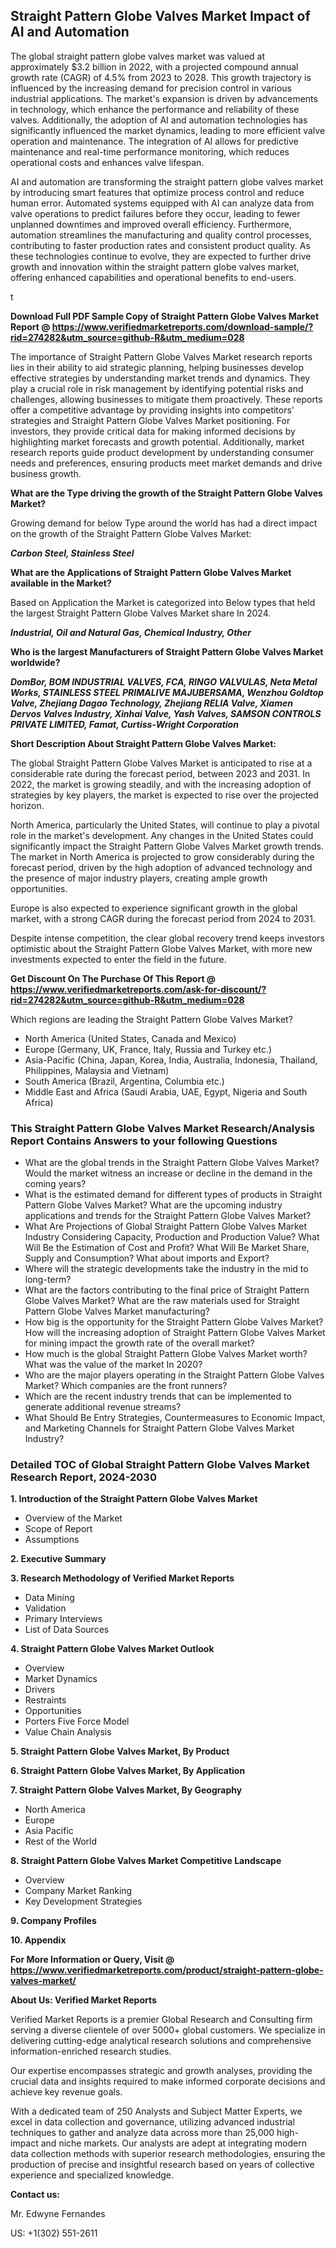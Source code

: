 <h2>Straight Pattern Globe Valves Market Impact of AI and Automation</h2><p>The global straight pattern globe valves market was valued at approximately $3.2 billion in 2022, with a projected compound annual growth rate (CAGR) of 4.5% from 2023 to 2028. This growth trajectory is influenced by the increasing demand for precision control in various industrial applications. The market's expansion is driven by advancements in technology, which enhance the performance and reliability of these valves. Additionally, the adoption of AI and automation technologies has significantly influenced the market dynamics, leading to more efficient valve operation and maintenance. The integration of AI allows for predictive maintenance and real-time performance monitoring, which reduces operational costs and enhances valve lifespan.</p><p>AI and automation are transforming the straight pattern globe valves market by introducing smart features that optimize process control and reduce human error. Automated systems equipped with AI can analyze data from valve operations to predict failures before they occur, leading to fewer unplanned downtimes and improved overall efficiency. Furthermore, automation streamlines the manufacturing and quality control processes, contributing to faster production rates and consistent product quality. As these technologies continue to evolve, they are expected to further drive growth and innovation within the straight pattern globe valves market, offering enhanced capabilities and operational benefits to end-users.</p>t</p><p id="" class=""><strong>Download Full PDF Sample Copy of Straight Pattern Globe Valves Market Report @ <a href="https://www.verifiedmarketreports.com/download-sample/?rid=274282&utm_source=github-R&utm_medium=028" target="_blank">https://www.verifiedmarketreports.com/download-sample/?rid=274282&utm_source=github-R&utm_medium=028</a></strong></p><p>The importance of&nbsp;Straight Pattern Globe Valves Market research reports lies in their ability to aid strategic planning, helping businesses develop effective strategies by understanding market trends and dynamics. They play a crucial role in risk management by identifying potential risks and challenges, allowing businesses to mitigate them proactively. These reports offer a competitive advantage by providing insights into competitors' strategies and Straight Pattern Globe Valves Market positioning. For investors, they provide critical data for making informed decisions by highlighting market forecasts and growth potential. Additionally, market research reports guide product development by understanding consumer needs and preferences, ensuring products meet market demands and drive business growth.</p><p><strong>What are the&nbsp;Type driving the growth of the Straight Pattern Globe Valves Market?</strong></p><p id="" class="">Growing demand for below Type around the world has had a direct impact on the growth of the Straight Pattern Globe Valves Market:</p><em><strong>Carbon Steel, Stainless Steel</strong></em></p><strong>What are the&nbsp;Applications&nbsp;of Straight Pattern Globe Valves Market available in the Market?</strong></p><p id="" class="">Based on Application the Market is categorized into Below types that held the largest Straight Pattern Globe Valves Market share In 2024.</p><em><strong>Industrial, Oil and Natural Gas, Chemical Industry, Other</strong></em></p><strong>Who is the largest Manufacturers of Straight Pattern Globe Valves Market worldwide?</strong></p><p><em><strong>DomBor, BOM INDUSTRIAL VALVES, FCA, RINGO VALVULAS, Neta Metal Works, STAINLESS STEEL PRIMALIVE MAJUBERSAMA, Wenzhou Goldtop Valve, Zhejiang Dagao Technology, Zhejiang RELIA Valve, Xiamen Dervos Valves Industry, Xinhai Valve, Yash Valves, SAMSON CONTROLS PRIVATE LIMITED, Famat, Curtiss-Wright Corporation</strong></em></p><p id="" class=""><strong>Short Description About Straight Pattern Globe Valves Market:</strong></p><p>The global Straight Pattern Globe Valves Market is anticipated to rise at a considerable rate during the forecast period, between 2023 and 2031. In 2022, the market is growing steadily, and with the increasing adoption of strategies by key players, the market is expected to rise over the projected horizon.</p><p>North America, particularly the United States, will continue to play a pivotal role in the market's development. Any changes in the United States could significantly impact the Straight Pattern Globe Valves Market growth trends. The market in North America is projected to grow considerably during the forecast period, driven by the high adoption of advanced technology and the presence of major industry players, creating ample growth opportunities.</p><p>Europe is also expected to experience significant growth in the global market, with a strong CAGR during the forecast period from 2024 to 2031.</p><p>Despite intense competition, the clear global recovery trend keeps investors optimistic about the Straight Pattern Globe Valves Market, with more new investments expected to enter the field in the future.</p><p id="" class=""><strong>Get Discount On The Purchase Of This Report @ <a href="https://www.verifiedmarketreports.com/ask-for-discount/?rid=274282&utm_source=github-R&utm_medium=028" target="_blank">https://www.verifiedmarketreports.com/ask-for-discount/?rid=274282&utm_source=github-R&utm_medium=028</a></strong></p>Which regions are leading the Straight Pattern Globe Valves Market?</p><ul><li>North America (United States, Canada and Mexico)</li><li>Europe (Germany, UK, France, Italy, Russia and Turkey etc.)</li><li>Asia-Pacific (China, Japan, Korea, India, Australia, Indonesia, Thailand, Philippines, Malaysia and Vietnam)</li><li>South America (Brazil, Argentina, Columbia etc.)</li><li>Middle East and Africa (Saudi Arabia, UAE, Egypt, Nigeria and South Africa)</li></ul><h3 id="" class="">This Straight Pattern Globe Valves Market Research/Analysis Report Contains Answers to your following Questions</h3><ul><li>What are the global trends in the Straight Pattern Globe Valves Market? Would the market witness an increase or decline in the demand in the coming years?</li><li>What is the estimated demand for different types of products in Straight Pattern Globe Valves Market? What are the upcoming industry applications and trends for the Straight Pattern Globe Valves Market?</li><li>What Are Projections of Global Straight Pattern Globe Valves Market Industry Considering Capacity, Production and Production Value? What Will Be the Estimation of Cost and Profit? What Will Be Market Share, Supply and Consumption? What about imports and Export?</li><li>Where will the strategic developments take the industry in the mid to long-term?</li><li>What are the factors contributing to the final price of Straight Pattern Globe Valves Market? What are the raw materials used for Straight Pattern Globe Valves Market manufacturing?</li><li>How big is the opportunity for the Straight Pattern Globe Valves Market? How will the increasing adoption of Straight Pattern Globe Valves Market for mining impact the growth rate of the overall market?</li><li>How much is the global Straight Pattern Globe Valves Market worth? What was the value of the market In 2020?</li><li>Who are the major players operating in the Straight Pattern Globe Valves Market? Which companies are the front runners?</li><li>Which are the recent industry trends that can be implemented to generate additional revenue streams?</li><li>What Should Be Entry Strategies, Countermeasures to Economic Impact, and Marketing Channels for Straight Pattern Globe Valves Market Industry?</li></ul><h3 id="" class="">Detailed TOC of Global Straight Pattern Globe Valves Market Research Report, 2024-2030</h3><p id="" class=""><strong>1. Introduction of the Straight Pattern Globe Valves Market</strong></p><ul><li>Overview of the Market</li><li>Scope of Report</li><li>Assumptions</li></ul><p id="" class=""><strong>2. Executive Summary</strong></p><p id="" class=""><strong>3. Research Methodology of Verified Market Reports</strong></p><ul><li>Data Mining</li><li>Validation</li><li>Primary Interviews</li><li>List of Data Sources</li></ul><p id="" class=""><strong>4. Straight Pattern Globe Valves Market Outlook</strong></p><ul><li>Overview</li><li>Market Dynamics</li><li>Drivers</li><li>Restraints</li><li>Opportunities</li><li>Porters Five Force Model</li><li>Value Chain Analysis</li></ul><p id="" class=""><strong>5. Straight Pattern Globe Valves Market, By Product</strong></p><p id="" class=""><strong>6. Straight Pattern Globe Valves Market, By Application</strong></p><p id="" class=""><strong>7. Straight Pattern Globe Valves Market, By Geography</strong></p><ul><li>North America</li><li>Europe</li><li>Asia Pacific</li><li>Rest of the World</li></ul><p id="" class=""><strong>8. Straight Pattern Globe Valves Market Competitive Landscape</strong></p><ul><li>Overview</li><li>Company Market Ranking</li><li>Key Development Strategies</li></ul><p id="" class=""><strong>9. Company Profiles</strong></p><p id="" class=""><strong>10. Appendix</strong></p><p id="" class=""><strong>For More Information or Query, Visit @ <a href="https://www.verifiedmarketreports.com/product/straight-pattern-globe-valves-market/" target="_blank">https://www.verifiedmarketreports.com/product/straight-pattern-globe-valves-market/</a></strong></p><p id="" class=""><strong>About Us: Verified Market Reports</strong></p><p id="" class="">Verified Market Reports is a premier Global Research and Consulting firm serving a diverse clientele of over 5000+ global customers. We specialize in delivering cutting-edge analytical research solutions and comprehensive information-enriched research studies.</p><p id="" class="">Our expertise encompasses strategic and growth analyses, providing the crucial data and insights required to make informed corporate decisions and achieve key revenue goals.</p><p id="" class="">With a dedicated team of 250 Analysts and Subject Matter Experts, we excel in data collection and governance, utilizing advanced industrial techniques to gather and analyze data across more than 25,000 high-impact and niche markets. Our analysts are adept at integrating modern data collection methods with superior research methodologies, ensuring the production of precise and insightful research based on years of collective experience and specialized knowledge.</p><p id="" class=""><strong>Contact us:</strong></p><p id="" class="">Mr. Edwyne Fernandes</p><p id="" class="">US: +1(302) 551-2611</p>